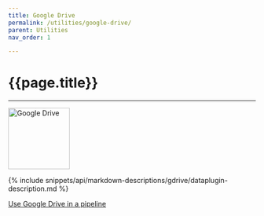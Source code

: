 ```yaml
---
title: Google Drive
permalink: /utilities/google-drive/
parent: Utilities
nav_order: 1

---
```


# {{page.title}}

---

<img src="{{site.baseurl}}/assets/utility_images/gdrive.png" width="125" alt="Google Drive">

{% include snippets/api/markdown-descriptions/gdrive/dataplugin-description.md %}

[Use Google Drive in a pipeline]({{site.baseurl}}/tutorials/data/creating-pipelines)
